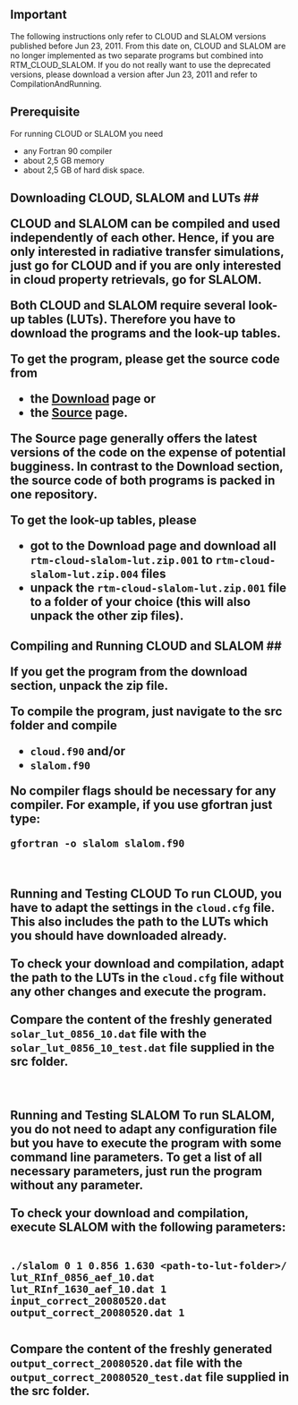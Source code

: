 ## Important ##
The following instructions only refer to CLOUD and SLALOM versions published before Jun 23, 2011. From this date on, CLOUD and SLALOM are no longer implemented as two separate programs but combined into RTM\_CLOUD\_SLALOM. If you do not really want to use the deprecated versions, please download a version after Jun 23, 2011 and refer to CompilationAndRunning.

## Prerequisite ##

For running CLOUD or SLALOM you need
  * any Fortran 90 compiler
  * about 2,5 GB memory
  * about 2,5 GB of hard disk space.
<br></li></ul>


<h2>Downloading CLOUD, SLALOM and LUTs ##

CLOUD and SLALOM can be compiled and used independently of each other. Hence, if you are only interested in radiative transfer simulations, just go for CLOUD and if you are only interested in cloud property retrievals, go for SLALOM.

Both CLOUD and SLALOM require several look-up tables (LUTs). Therefore you have to download the programs and the look-up tables.

To get the program, please get the source code from
  * the [Download](http://code.google.com/p/rtm-cloud-slalom/downloads/list) page or
  * the [Source](http://code.google.com/p/rtm-cloud-slalom/source/checkout) page.

The Source page generally offers the latest versions of the code on the expense of potential bugginess. In contrast to the Download section, the source code of both programs is packed in one repository.

To get the look-up tables, please
  * got to the Download page and download all `rtm-cloud-slalom-lut.zip.001` to `rtm-cloud-slalom-lut.zip.004` files
  * unpack the `rtm-cloud-slalom-lut.zip.001` file to a folder of your choice (this will also unpack the other zip files).
<br></li></ul>


<h2>Compiling and Running CLOUD and SLALOM ##

If you get the program from the download section, unpack the zip file.

To compile the program, just navigate to the src folder and compile
  * `cloud.f90` and/or
  * `slalom.f90`

No compiler flags should be necessary for any compiler. For example, if you use gfortran just type:
```
gfortran -o slalom slalom.f90
```

<br>

<b>Running and Testing CLOUD</b>
To run CLOUD, you have to adapt the settings in the <code>cloud.cfg</code> file. This also includes the path to the LUTs which you should have downloaded already.<br>
<br>
To check your download and compilation, adapt the path to the LUTs in the  <code>cloud.cfg</code> file without any other changes and execute the program.<br>
<br>
Compare the content of the freshly generated <code>solar_lut_0856_10.dat</code> file with the <code>solar_lut_0856_10_test.dat</code> file supplied in the src folder.<br>
<br>
<br>

<b>Running and Testing SLALOM</b>
To run SLALOM, you do not need to adapt any configuration file but you have to execute the program with some command line parameters. To get a list of all necessary parameters, just run the program without any parameter.<br>
<br>
To check your download and compilation, execute SLALOM with the following parameters:<br>
<br>
<pre><code>./slalom 0 1 0.856 1.630 &lt;path-to-lut-folder&gt;/ lut_RInf_0856_aef_10.dat lut_RInf_1630_aef_10.dat 1 input_correct_20080520.dat output_correct_20080520.dat 1<br>
</code></pre>

Compare the content of the freshly generated <code>output_correct_20080520.dat</code> file with the <code>output_correct_20080520_test.dat</code> file supplied in the src folder.